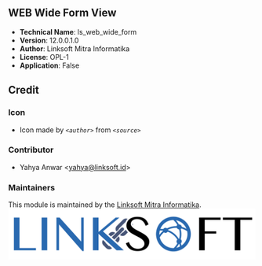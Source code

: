 ## WEB Wide Form View
- **Technical Name**: ls_web_wide_form
- **Version**: 12.0.0.1.0
- **Author**: Linksoft Mitra Informatika
- **License**: OPL-1
- **Application**: False

## Credit
### Icon
- Icon made by _`<author>`_ from _`<source>`_

### Contributor
- Yahya Anwar <[yahya@linksoft.id](mailto:yahya@linksoft.id)>

### Maintainers
This module is maintained by the [Linksoft Mitra Informatika](https://linksoft.id).
![alt text](static/description/images/linksoft-logo.png "Linksoft Mitra Informatika")